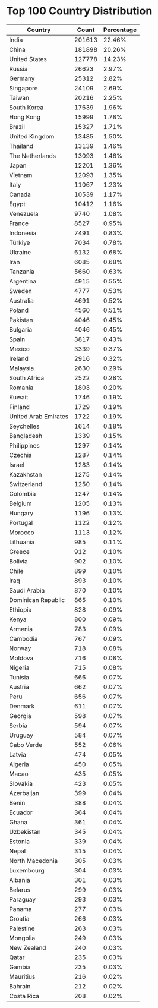 # Top 100 Country Distribution
| Country | Count | Percentage |
|----|----|----|
| India | 201613 | 22.46% |
| China | 181898 | 20.26% |
| United States | 127778 | 14.23% |
| Russia | 26623 | 2.97% |
| Germany | 25312 | 2.82% |
| Singapore | 24109 | 2.69% |
| Taiwan | 20216 | 2.25% |
| South Korea | 17639 | 1.96% |
| Hong Kong | 15999 | 1.78% |
| Brazil | 15327 | 1.71% |
| United Kingdom | 13485 | 1.50% |
| Thailand | 13139 | 1.46% |
| The Netherlands | 13093 | 1.46% |
| Japan | 12201 | 1.36% |
| Vietnam | 12093 | 1.35% |
| Italy | 11067 | 1.23% |
| Canada | 10539 | 1.17% |
| Egypt | 10412 | 1.16% |
| Venezuela | 9740 | 1.08% |
| France | 8527 | 0.95% |
| Indonesia | 7491 | 0.83% |
| Türkiye | 7034 | 0.78% |
| Ukraine | 6132 | 0.68% |
| Iran | 6085 | 0.68% |
| Tanzania | 5660 | 0.63% |
| Argentina | 4915 | 0.55% |
| Sweden | 4777 | 0.53% |
| Australia | 4691 | 0.52% |
| Poland | 4560 | 0.51% |
| Pakistan | 4046 | 0.45% |
| Bulgaria | 4046 | 0.45% |
| Spain | 3817 | 0.43% |
| Mexico | 3339 | 0.37% |
| Ireland | 2916 | 0.32% |
| Malaysia | 2630 | 0.29% |
| South Africa | 2522 | 0.28% |
| Romania | 1803 | 0.20% |
| Kuwait | 1746 | 0.19% |
| Finland | 1729 | 0.19% |
| United Arab Emirates | 1722 | 0.19% |
| Seychelles | 1614 | 0.18% |
| Bangladesh | 1339 | 0.15% |
| Philippines | 1297 | 0.14% |
| Czechia | 1287 | 0.14% |
| Israel | 1283 | 0.14% |
| Kazakhstan | 1275 | 0.14% |
| Switzerland | 1250 | 0.14% |
| Colombia | 1247 | 0.14% |
| Belgium | 1205 | 0.13% |
| Hungary | 1196 | 0.13% |
| Portugal | 1122 | 0.12% |
| Morocco | 1113 | 0.12% |
| Lithuania | 985 | 0.11% |
| Greece | 912 | 0.10% |
| Bolivia | 902 | 0.10% |
| Chile | 899 | 0.10% |
| Iraq | 893 | 0.10% |
| Saudi Arabia | 870 | 0.10% |
| Dominican Republic | 865 | 0.10% |
| Ethiopia | 828 | 0.09% |
| Kenya | 800 | 0.09% |
| Armenia | 783 | 0.09% |
| Cambodia | 767 | 0.09% |
| Norway | 718 | 0.08% |
| Moldova | 716 | 0.08% |
| Nigeria | 715 | 0.08% |
| Tunisia | 666 | 0.07% |
| Austria | 662 | 0.07% |
| Peru | 656 | 0.07% |
| Denmark | 611 | 0.07% |
| Georgia | 598 | 0.07% |
| Serbia | 594 | 0.07% |
| Uruguay | 584 | 0.07% |
| Cabo Verde | 552 | 0.06% |
| Latvia | 474 | 0.05% |
| Algeria | 450 | 0.05% |
| Macao | 435 | 0.05% |
| Slovakia | 423 | 0.05% |
| Azerbaijan | 399 | 0.04% |
| Benin | 388 | 0.04% |
| Ecuador | 364 | 0.04% |
| Ghana | 361 | 0.04% |
| Uzbekistan | 345 | 0.04% |
| Estonia | 339 | 0.04% |
| Nepal | 315 | 0.04% |
| North Macedonia | 305 | 0.03% |
| Luxembourg | 304 | 0.03% |
| Albania | 301 | 0.03% |
| Belarus | 299 | 0.03% |
| Paraguay | 293 | 0.03% |
| Panama | 277 | 0.03% |
| Croatia | 266 | 0.03% |
| Palestine | 263 | 0.03% |
| Mongolia | 249 | 0.03% |
| New Zealand | 240 | 0.03% |
| Qatar | 235 | 0.03% |
| Gambia | 235 | 0.03% |
| Mauritius | 216 | 0.02% |
| Bahrain | 212 | 0.02% |
| Costa Rica | 208 | 0.02% |
